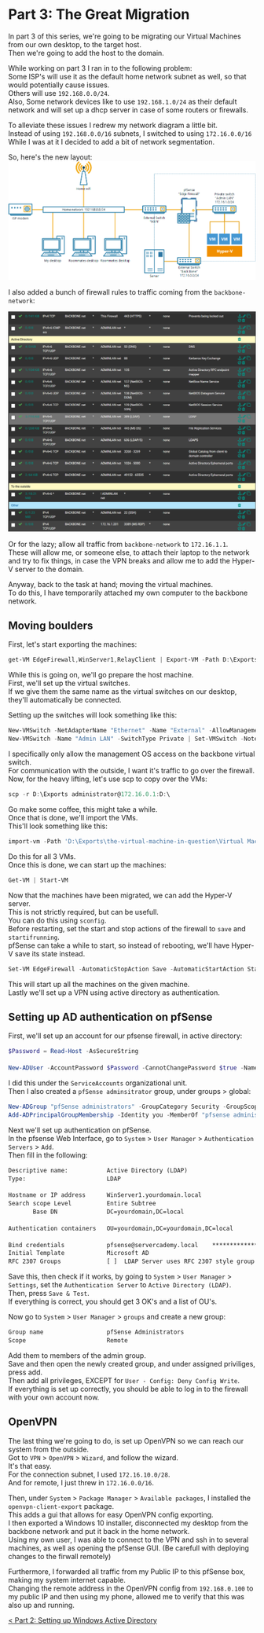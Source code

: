 # Part 3: The Great Migration

In part 3 of this series, we're going to be migrating our Virtual Machines from our own desktop,
to the target host.  
Then we're going to add the host to the domain.  

While working on part 3 I ran in to the following problem:  
Some ISP's will use it as the default home network subnet as well, so that would potentially cause issues.  
Others will use `192.168.0.0/24`.  
Also, Some network devices like to use `192.168.1.0/24` as their default network and will set up a dhcp server in case of some routers or firewalls.  

To alleviate these issues I redrew my network diagram a little bit.  
Instead of using `192.168.0.0/16` subnets, I switched to using `172.16.0.0/16`
While I was at it I decided to add a bit of network segmentation.  

So, here's the new layout:  
![Version 2](/images/net_v2.png "New net layout.")

I also added a bunch of firewall rules to traffic coming from the `backbone-network`:

![New firewall Rules](/images/Firewall_rules_backbone.png "Added firewall rules.")

Or for the lazy; allow all traffic from `backbone-network` to `172.16.1.1`.  
These will allow me, or someone else, to attach their laptop to the network and try to fix things, in case the VPN breaks and allow me to add the Hyper-V server to the domain.  

Anyway, back to the task at hand; moving the virtual machines.  
To do this, I have temporarily attached my own computer to the backbone network.  

## Moving boulders

First, let's start exporting the machines:  

```Powershell
get-VM EdgeFirewall,WinServer1,RelayClient | Export-VM -Path D:\Exports
```

While this is going on, we'll go prepare the host machine.  
First, we'll set up the virtual switches.  
If we give them the same name as the virtual switches on our desktop, they'll automatically be connected.  

Setting up the switches will look something like this:  

```Powershell
New-VMSwitch -NetAdapterName "Ethernet" -Name "External" -AllowManagementOS $false -EnableIov $true
New-VMSwitch -Name "Admin LAN" -SwitchType Private | Set-VMSwitch -Notes "Subnet 172.16.1.0/24"
```

I specifically only allow the management OS access on the backbone virtual switch.  
For communication with the outside, I want it's traffic to go over the firewall.  
Now, for the heavy lifting, let's use scp to copy over the VMs:

```Powershell
scp -r D:\Exports administrator@172.16.0.1:D:\
```

Go make some coffee, this might take a while.  
Once that is done, we'll import the VMs.  
This'll look something like this:  

```Powershell
import-vm -Path 'D:\Exports\the-virtual-machine-in-question\Virtual Machines\some-uuid.vmcx' -Copy
```

Do this for all 3 VMs.  
Once this is done, we can start up the machines:

```Powershell
Get-VM | Start-VM
```

Now that the machines have been migrated, we can add the Hyper-V server.  
This is not strictly required, but can be usefull.  
You can do this using `sconfig`.  
Before restarting, set the start and stop actions of the firewall to `save` and `startifrunning`.  
pfSense can take a while to start, so instead of rebooting, we'll have Hyper-V save its state instead.  

```Powershell
Set-VM EdgeFirewall -AutomaticStopAction Save -AutomaticStartAction StartIfRunning
```

This will start up all the machines on the given machine.  
Lastly we'll set up a VPN using active directory as authentication.  

## Setting up AD authentication on pfSense

First, we'll set up an account for our pfsense firewall, in active directory:  

```Powershell
$Password = Read-Host -AsSecureString

New-ADUser -AccountPassword $Password -CannotChangePassword $true -Name "pfsense" -Enabled $true
```

I did this under the `ServiceAccounts` organizational unit.  
Then I also created a `pfSense adminsitrator` group, under groups > global:  

```Powershell
New-ADGroup "pfSense administrators" -GroupCategory Security -GroupScope Global
Add-ADPrincipalGroupMembership -Identity you -MemberOf "pfsense administrators"
```

Next we'll set up authentication on pfSense.  
In the pfsense Web Interface, go to `System` > `User Manager` > `Authentication Servers` > `Add`.  
Then fill in the following:

```txt
Descriptive name:           Active Directory (LDAP)
Type:                       LDAP

Hostname or IP address      WinServer1.yourdomain.local
Search scope Level          Entire Subtree
       Base DN              DC=yourdomain,DC=local

Authentication containers   OU=yourdomain,DC=yourdomain,DC=local

Bind credentials            pfsense@servercademy.local    *****************
Initial Template            Microsoft AD
RFC 2307 Groups             [ ]  LDAP Server uses RFC 2307 style group membership
```

Save this, then check if it works, by going to `System` > `User Manager` > `Settings`,
set the `Authentication Server` to `Active Directory (LDAP)`.  
Then, press `Save & Test`.  
If everything is correct, you should get 3 OK's and a list of OU's.  

Now go to `System` > `User Manager` > `groups` and create a new group:  

```txt
Group name                  pfSense Administrators
Scope                       Remote
```

Add them to members of the admin group.  
Save and then open the newly created group, and under assigned priviliges, press add.  
Then add all privileges, EXCEPT for `User - Config: Deny Config Write`.  
If everything is set up correctly, you should be able to log in to the firewall with your own account now.  

## OpenVPN

The last thing we're going to do, is set up OpenVPN so we can reach our system from the outside.  
Got to `VPN` > `OpenVPN` > `Wizard`, and follow the wizard.  
It's that easy.  
For the connection subnet, I used `172.16.10.0/28`.  
And for remote, I just threw in `172.16.0.0/16`.  

Then, under `System` > `Package Manager` > `Available packages`, I installed the `openvpn-client-export` package.  
This adds a gui that allows for easy OpenVPN config exporting.  
I then exported a Windows 10 installer, disconnected my desktop from the backbone network and put it back in the home network.  
Using my own user, I was able to connect to the VPN and ssh in to several machines, as well as opening the pfSense GUI. (Be carefull with deploying changes to the firwall remotely)  

Furthermore, I forwarded all traffic from my Public IP to this pfSense box, making my system internet capable.  
Changing the remote address in the OpenVPN config from `192.168.0.100` to my public IP and then using my phone, allowed me to verify that this was also up and running.  

[< Part 2: Setting up Windows Active Directory](/base/part_2.md)
